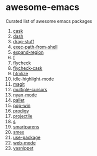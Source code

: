 awesome-emacs
=============

Curated list of awesome emacs packages

1. [cask](https://github.com/cask/cask)
2. [dash](https://github.com/magnars/dash.el)
3. [drag-stuff](https://github.com/rejeep/drag-stuff.el)
4. [exec-path-from-shell](https://github.com/purcell/exec-path-from-shell)
5. [expand-region](https://github.com/magnars/expand-region.el)
6. [f](https://github.com/rejeep/f.el)
7. [flycheck](https://github.com/flycheck/flycheck)
8. [flycheck-cask](https://github.com/flycheck/flycheck-cask)
9. [htmlize](https://github.com/emacsmirror/htmlize)
10. [idle-highlight-mode](https://github.com/nonsequitur/idle-highlight-mode/blob/master/idle-highlight-mode.el)
11. [magit](https://github.com/magit/magit)
12. [multiple-cursors](https://github.com/magnars/multiple-cursors.el)
13. [nyan-mode](https://github.com/TeMPOraL/nyan-mode)
14. [pallet](https://github.com/rdallasgray/pallet)
15. [pop-win](https://github.com/m2ym/popwin-el)
16. [prodigy](https://github.com/rejeep/prodigy.el)
17. [projectile](https://github.com/bbatsov/projectile)
18. [s](https://github.com/magnars/s.el)
19. [smartparens](https://github.com/Fuco1/smartparens)
20. [smex](https://github.com/nonsequitur/smex)
21. [use-package](https://github.com/jwiegley/use-package)
22. [web-mode](https://github.com/fxbois/web-mode)
23. [yasnippet](https://github.com/capitaomorte/yasnippet)
